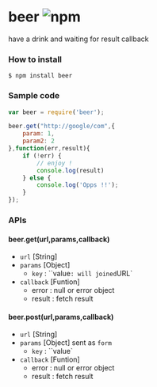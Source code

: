 beer ![npm](https://badge.fury.io/js/beer.png)
======

have a drink and waiting for result callback

### How to install 

````
$ npm install beer
````

### Sample code

````javascript
var beer = require('beer');

beer.get("http://google/com",{
    param: 1,
    param2: 2
},function(err,result){
    if (!err) {
        // enjoy !
        console.log(result)
    } else {
        console.log('Opps !!');
    }
});
````

### APIs

#### beer.get(url,params,callback)

- `url` [String]
- `params` [Object]
    - `key` : ``value` : will joined `URL`
- `callback` [Funtion]
    - error : null or error object
    - result : fetch result

#### beer.post(url,params,callback)

- `url` [String]
- `params` [Object] sent as `form`
    - `key` : ``value`
- `callback` [Funtion]
    - error : null or error object
    - result : fetch result